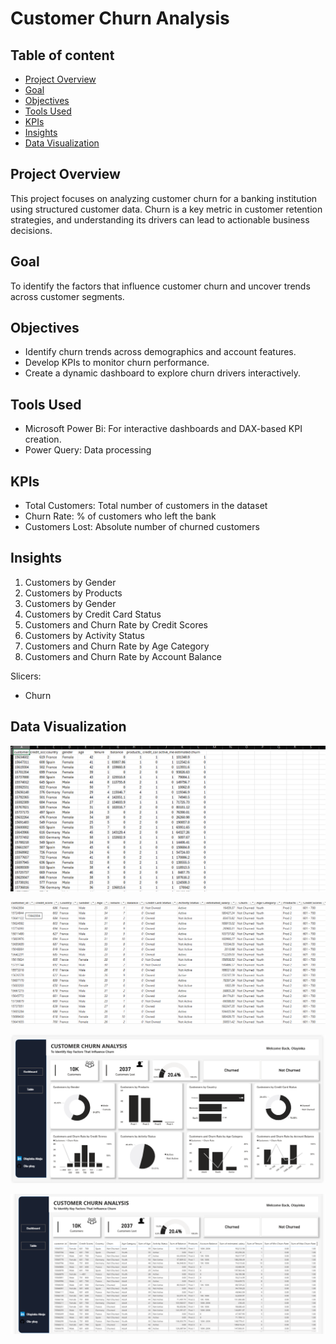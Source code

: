 # Customer Churn Analysis

## Table of content
- [Project Overview](#project-overview)  
- [Goal](#goal)
- [Objectives](#objectives)
- [Tools Used](#tools-used) 
- [KPIs](#kpis)  
- [Insights](#insights)
- [Data Visualization](#data-visualization)

  
## Project Overview
This project focuses on analyzing customer churn for a banking institution using structured customer data. Churn is a key metric in customer retention strategies, and understanding its drivers can lead to actionable business decisions.


## Goal
To identify the factors that influence customer churn and uncover trends across customer segments.

## Objectives
- Identify churn trends across demographics and account features.
- Develop KPIs to monitor churn performance.
- Create a dynamic dashboard to explore churn drivers interactively.

## Tools Used
 - Microsoft Power Bi: For interactive dashboards and DAX-based KPI creation.
 - Power Query: Data processing

 ## KPIs
- Total Customers: Total number of customers in the dataset
- Churn Rate:  % of customers who left the bank
- Customers Lost: Absolute number of churned customers
  
 ## Insights
1. Customers by Gender
2. Customers by Products
3. Customers by Gender
4. Customers by Credit Card Status
5. Customers and Churn Rate by Credit Scores
6. Customers by Activity Status
7. Customers and Churn Rate by Age Category
8. Customers and Churn Rate by Account Balance

 Slicers:
- Churn
    
## Data Visualization 
![dataset](https://github.com/Ola-ykay/Customer-Churn/blob/main/customer-churn-dataset.png)

![table](https://github.com/Ola-ykay/Customer-Churn/blob/main/customer-churn-table.png)

![dashboard](https://github.com/Ola-ykay/Customer-Churn/blob/main/customer-churn-dashboard-1.png)

![dashboard](https://github.com/Ola-ykay/Customer-Churn/blob/main/customer-churn-dashboard-2.png)

